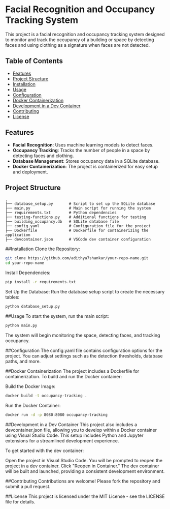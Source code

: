 # Facial Recognition and Occupancy Tracking System

This project is a facial recognition and occupancy tracking system designed to monitor and track the occupancy of a building or space by detecting faces and using clothing as a signature when faces are not detected.

## Table of Contents
- [Features](#features)
- [Project Structure](#project-structure)
- [Installation](#installation)
- [Usage](#usage)
- [Configuration](#configuration)
- [Docker Containerization](#docker-containerization)
- [Development in a Dev Container](#development-in-a-dev-container)
- [Contributing](#contributing)
- [License](#license)

## Features
- **Facial Recognition**: Uses machine learning models to detect faces.
- **Occupancy Tracking**: Tracks the number of people in a space by detecting faces and clothing.
- **Database Management**: Stores occupancy data in a SQLite database.
- **Docker Containerization**: The project is containerized for easy setup and deployment.

## Project Structure
```plaintext
.
├── database_setup.py       # Script to set up the SQLite database
├── main.py                 # Main script for running the system
├── requirements.txt        # Python dependencies
├── testing-functions.py    # Additional functions for testing
├── building_occupancy.db   # SQLite database file
├── config.yaml             # Configuration file for the project
├── Dockerfile              # Dockerfile for containerizing the application
├── devcontainer.json       # VSCode dev container configuration
```

##Installation
Clone the Repository:
```bash
git clone https://github.com/adithya7shankar/your-repo-name.git
cd your-repo-name
```
Install Dependencies:
```bash
pip install -r requirements.txt
```
Set Up the Database:
Run the database setup script to create the necessary tables:

```bash
python database_setup.py
```
##Usage
To start the system, run the main script:

```bash
python main.py
```
The system will begin monitoring the space, detecting faces, and tracking occupancy.

##Configuration
The config.yaml file contains configuration options for the project. You can adjust settings such as the detection thresholds, database paths, and more.

##Docker Containerization
The project includes a Dockerfile for containerization. To build and run the Docker container:

Build the Docker Image:

```bash
docker build -t occupancy-tracking .
```
Run the Docker Container:

```bash
docker run -d -p 8080:8080 occupancy-tracking
```
##Development in a Dev Container
This project also includes a devcontainer.json file, allowing you to develop within a Docker container using Visual Studio Code. This setup includes Python and Jupyter extensions for a streamlined development experience.

To get started with the dev container:

Open the project in Visual Studio Code.
You will be prompted to reopen the project in a dev container. Click "Reopen in Container."
The dev container will be built and launched, providing a consistent development environment.

##Contributing
Contributions are welcome! Please fork the repository and submit a pull request.

##License
This project is licensed under the MIT License - see the LICENSE file for details.
